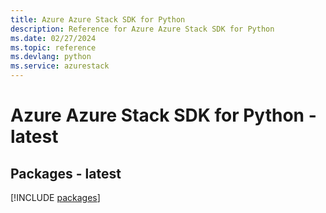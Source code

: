 ```yaml
---
title: Azure Azure Stack SDK for Python
description: Reference for Azure Azure Stack SDK for Python
ms.date: 02/27/2024
ms.topic: reference
ms.devlang: python
ms.service: azurestack
---
```

# Azure Azure Stack SDK for Python - latest
## Packages - latest
[!INCLUDE [packages](azure-stack-index.md)]